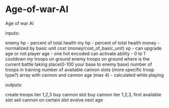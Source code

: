 # Age-of-war-AI
Age of war AI


inputs:

enemy hp - percent of total health
my hp - percent of total health
money - normalized by basic unit cost (money/cost_of_basic_unit)
xp - can upgrade age or not
player age - one hot encoded
can activate ability - 0 to 1 cooldown
my troops on ground 
enemy troops on ground 
where is the current battle taking place(0-100 your base to enemy base)
number of troops in training 
number of available cannon slots
(more specific troop type?)
array with cannon and cannon age (max 4) - calculated while playing


outputs:

create troops tier 1,2,3
buy cannon slot
buy cannon tier 1,2,3, first available slot
sell cannon on certain slot
evolve next age